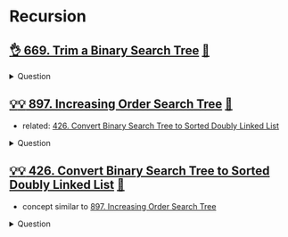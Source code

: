 # Recursion

## [:ok_hand: 669. Trim a Binary Search Tree](https://leetcode.com/problems/trim-a-binary-search-tree/) [:dart:](trim_a_bst.h)

<details><summary markdown="span">Question</summary>

```markdown
Given the root of a binary search tree and the lowest and highest boundaries as low and high,
trim the tree so that all its elements lies in [low, high]

     3               3
   0   4    ==>     2
      2            1
     1
```
</details>

## [:bulb::bulb: 897. Increasing Order Search Tree](https://leetcode.com/problems/increasing-order-search-tree/) [:dart:](increasing_order_bst.h)
- related: [426. Convert Binary Search Tree to Sorted Doubly Linked List](#bulbbulb-426-convert-binary-search-tree-to-sorted-doubly-linked-list-dart)
<details><summary markdown="span">Question</summary>

```markdown
Given the root of a binary search tree, rearrange the tree in in-order to a linked list.

        5                1
    3       6      --->   2
  2  4       8             3
1           7  9            4
                             5
                              6
                               7
                                8
                                 9
```
</details>

## [:bulb::bulb: 426. Convert Binary Search Tree to Sorted Doubly Linked List](https://leetcode.com/problems/convert-binary-search-tree-to-sorted-doubly-linked-list/) [:dart:](convert_bst_to_dll.h)
- concept similar to [897. Increasing Order Search Tree](#bulbbulb-426-convert-binary-search-tree-to-sorted-doubly-linked-list-dart)

<details><summary markdown="span">Question</summary>

```markdown
Convert a Binary Search Tree to a sorted Circular Doubly-Linked List in place.

    4
   2  5   -->     1 <-> 2 <-> 3 <-> 4 <-> 5
  1 3             ^_______________________^
```
</details>
